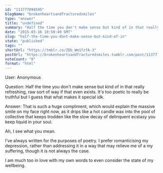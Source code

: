 ```yaml
---
id: "113777094595"
blogName: "brokenheartsandfracturedsmiles"
type: "answer"
title: "undefined"
summary: "Half the time you don't make sense but kind of in that really refreshing, raw sort of way if that even exists. It's too poetic..."
date: "2015-03-16 10:50:49 GMT"
slug: "half-the-time-you-dont-make-sense-but-kind-of-in"
state: "published"
tags: ""
shortUrl: "https://tmblr.co/ZDb_Wm1fzfA-3"
postUrl: "https://brokenheartsandfracturedsmiles.tumblr.com/post/113777094595/half-the-time-you-dont-make-sense-but-kind-of-in"
noteCount: "0"
format: "html"
---
```


User: Anonymous

Question: Half the time you don't make sense but kind of in that really refreshing, raw sort of way if that even exists. It's too poetic to really be truthful but I guess that what makes it special idk.

Answer: That is such a huge compliment, which would explain the massive smile on my face right now, as it drips like a hot candle wax into the pool of collective that keeps trodden like the slow decay of delinquent ecstasy you keep liquid in your soul. 

Ah, I see what you mean. 

I’ve always written for the purposes of poetry. I prefer romanticising my depression, rather than addressing it in a way that may relieve me of a my suffering, though it is not always the case.

I am much too in love with my own words to even consider the state of my wellbeing.

